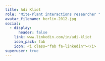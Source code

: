 ```yaml
---
title: Adi Kliot
role: "Mite-Plant interactions researcher "
avatar_filename: berlin-2012.jpg
social:
  - display:
      header: false
    link: www.linkedin.com/in/adi-kliot
    icon_pack: fab
    icon: <i class="fab fa-linkedin"></i>
superuser: true
---
```

